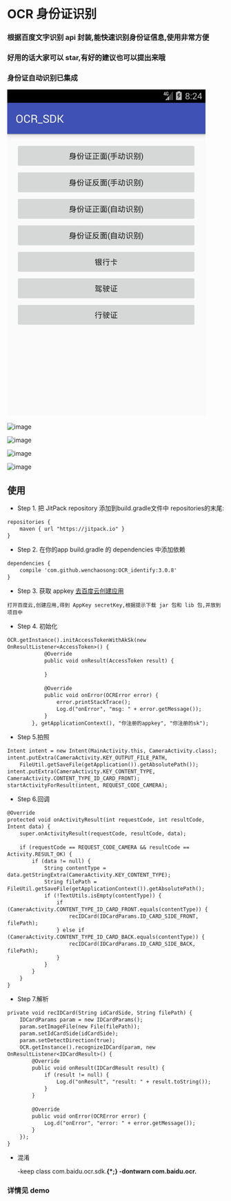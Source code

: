 
# OCR 身份证识别

### 根据百度文字识别 api 封装,能快速识别身份证信息,使用非常方便
### 好用的话大家可以 star,有好的建议也可以提出来哦
### 身份证自动识别已集成

![image](/pics/idcard1.png )

![image](/pics/idcard2.png )

![image](/pics/idcard3.png )

![image](/pics/idcard4.png )

![image](/pics/idcard5.png )

## 使用

- Step 1. 把 JitPack repository 添加到build.gradle文件中 repositories的末尾:
```
repositories {
    maven { url "https://jitpack.io" }
}
```
- Step 2. 在你的app build.gradle 的 dependencies 中添加依赖
```
dependencies {
	compile 'com.github.wenchaosong:OCR_identify:3.0.8'
}
```
- Step 3. 获取 appkey [去百度云创建应用](https://login.bce.baidu.com/?account=)
```
打开百度云,创建应用,得到 AppKey secretKey,根据提示下载 jar 包和 lib 包,并放到项目中
```
- Step 4. 初始化
```
OCR.getInstance().initAccessTokenWithAkSk(new OnResultListener<AccessToken>() {
            @Override
            public void onResult(AccessToken result) {

            }

            @Override
            public void onError(OCRError error) {
                error.printStackTrace();
                Log.d("onError", "msg: " + error.getMessage());
            }
        }, getApplicationContext(), "你注册的appkey", "你注册的sk");
```
- Step 5.拍照
```
Intent intent = new Intent(MainActivity.this, CameraActivity.class);
intent.putExtra(CameraActivity.KEY_OUTPUT_FILE_PATH,
    FileUtil.getSaveFile(getApplication()).getAbsolutePath());
intent.putExtra(CameraActivity.KEY_CONTENT_TYPE, CameraActivity.CONTENT_TYPE_ID_CARD_FRONT);
startActivityForResult(intent, REQUEST_CODE_CAMERA);
```
- Step 6.回调
```
@Override
protected void onActivityResult(int requestCode, int resultCode, Intent data) {
    super.onActivityResult(requestCode, resultCode, data);

    if (requestCode == REQUEST_CODE_CAMERA && resultCode == Activity.RESULT_OK) {
        if (data != null) {
            String contentType = data.getStringExtra(CameraActivity.KEY_CONTENT_TYPE);
            String filePath = FileUtil.getSaveFile(getApplicationContext()).getAbsolutePath();
            if (!TextUtils.isEmpty(contentType)) {
                if (CameraActivity.CONTENT_TYPE_ID_CARD_FRONT.equals(contentType)) {
                    recIDCard(IDCardParams.ID_CARD_SIDE_FRONT, filePath);
                } else if (CameraActivity.CONTENT_TYPE_ID_CARD_BACK.equals(contentType)) {
                    recIDCard(IDCardParams.ID_CARD_SIDE_BACK, filePath);
                }
            }
        }
    }
}
```
- Step 7.解析
```
private void recIDCard(String idCardSide, String filePath) {
    IDCardParams param = new IDCardParams();
    param.setImageFile(new File(filePath));
    param.setIdCardSide(idCardSide);
    param.setDetectDirection(true);
    OCR.getInstance().recognizeIDCard(param, new OnResultListener<IDCardResult>() {
        @Override
        public void onResult(IDCardResult result) {
            if (result != null) {
                Log.d("onResult", "result: " + result.toString());
            }
        }

        @Override
        public void onError(OCRError error) {
            Log.d("onError", "error: " + error.getMessage());
        }
    });
}
```
- 混淆

  -keep class com.baidu.ocr.sdk.**{*;}
  -dontwarn com.baidu.ocr.**

### 详情见 demo
